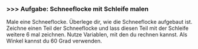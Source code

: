 ### >>> Aufgabe: Schneeflocke mit Schleife malen

Male eine Schneeflocke. Überlege dir, wie die Schneeflocke aufgebaut ist. 
Zeichne einen Teil der Schneeflocke und lass diesen Teil mit der Schleife 
weitere 6 mal zeichnen. Nutze Variablen, mit den du rechnen kannst. 
Als Winkel kannst du 60 Grad verwenden.